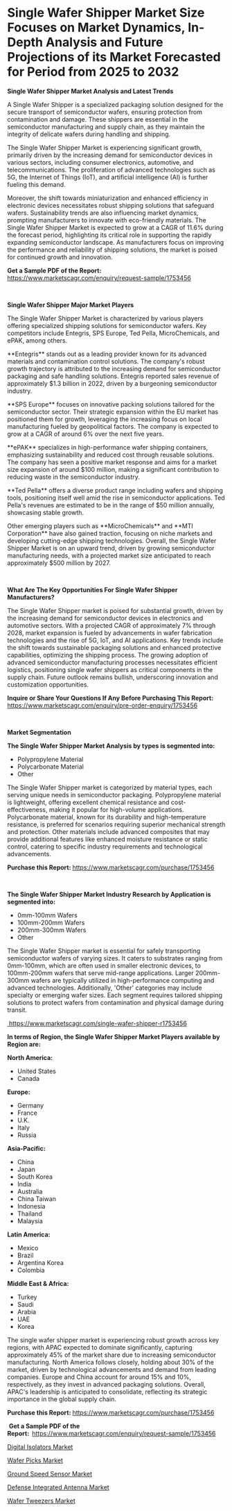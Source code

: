 <p><h1>Single Wafer Shipper Market Size Focuses on Market Dynamics, In-Depth Analysis and Future Projections of its Market Forecasted for Period from 2025 to 2032</h1></p><p><strong>Single Wafer Shipper Market Analysis and Latest Trends</strong></p>
<p><p>A Single Wafer Shipper is a specialized packaging solution designed for the secure transport of semiconductor wafers, ensuring protection from contamination and damage. These shippers are essential in the semiconductor manufacturing and supply chain, as they maintain the integrity of delicate wafers during handling and shipping. </p><p>The Single Wafer Shipper Market is experiencing significant growth, primarily driven by the increasing demand for semiconductor devices in various sectors, including consumer electronics, automotive, and telecommunications. The proliferation of advanced technologies such as 5G, the Internet of Things (IoT), and artificial intelligence (AI) is further fueling this demand. </p><p>Moreover, the shift towards miniaturization and enhanced efficiency in electronic devices necessitates robust shipping solutions that safeguard wafers. Sustainability trends are also influencing market dynamics, prompting manufacturers to innovate with eco-friendly materials. The Single Wafer Shipper Market is expected to grow at a CAGR of 11.6% during the forecast period, highlighting its critical role in supporting the rapidly expanding semiconductor landscape. As manufacturers focus on improving the performance and reliability of shipping solutions, the market is poised for continued growth and innovation.</p></p>
<p><strong>Get a Sample PDF of the Report:&nbsp;</strong> <a href="https://www.marketscagr.com/enquiry/request-sample/1753456?utm_campaign=1869&utm_medium=2&utm_source=Github&utm_content=ia&utm_term=06042025&utm_id=single-wafer-shipper">https://www.marketscagr.com/enquiry/request-sample/1753456</a></p>
<p>&nbsp;</p>
<p><strong>Single Wafer Shipper Major Market Players</strong></p>
<p><p>The Single Wafer Shipper Market is characterized by various players offering specialized shipping solutions for semiconductor wafers. Key competitors include Entegris, SPS Europe, Ted Pella, MicroChemicals, and ePAK, among others.</p><p>**Entegris** stands out as a leading provider known for its advanced materials and contamination control solutions. The company's robust growth trajectory is attributed to the increasing demand for semiconductor packaging and safe handling solutions. Entegris reported sales revenue of approximately $1.3 billion in 2022, driven by a burgeoning semiconductor industry.</p><p>**SPS Europe** focuses on innovative packing solutions tailored for the semiconductor sector. Their strategic expansion within the EU market has positioned them for growth, leveraging the increasing focus on local manufacturing fueled by geopolitical factors. The company is expected to grow at a CAGR of around 6% over the next five years.</p><p>**ePAK** specializes in high-performance wafer shipping containers, emphasizing sustainability and reduced cost through reusable solutions. The company has seen a positive market response and aims for a market size expansion of around $100 million, making a significant contribution to reducing waste in the semiconductor industry.</p><p>**Ted Pella** offers a diverse product range including wafers and shipping tools, positioning itself well amid the rise in semiconductor applications. Ted Pella's revenues are estimated to be in the range of $50 million annually, showcasing stable growth.</p><p>Other emerging players such as **MicroChemicals** and **MTI Corporation** have also gained traction, focusing on niche markets and developing cutting-edge shipping technologies. Overall, the Single Wafer Shipper Market is on an upward trend, driven by growing semiconductor manufacturing needs, with a projected market size anticipated to reach approximately $500 million by 2027.</p></p>
<p>&nbsp;</p>
<p><strong>What Are The Key Opportunities For Single Wafer Shipper Manufacturers?</strong></p>
<p><p>The Single Wafer Shipper market is poised for substantial growth, driven by the increasing demand for semiconductor devices in electronics and automotive sectors. With a projected CAGR of approximately 7% through 2028, market expansion is fueled by advancements in wafer fabrication technologies and the rise of 5G, IoT, and AI applications. Key trends include the shift towards sustainable packaging solutions and enhanced protective capabilities, optimizing the shipping process. The growing adoption of advanced semiconductor manufacturing processes necessitates efficient logistics, positioning single wafer shippers as critical components in the supply chain. Future outlook remains bullish, underscoring innovation and customization opportunities.</p></p>
<p><strong>Inquire or Share Your Questions If Any Before Purchasing This Report:</strong> <a href="https://www.marketscagr.com/enquiry/pre-order-enquiry/1753456?utm_campaign=1869&utm_medium=2&utm_source=Github&utm_content=ia&utm_term=06042025&utm_id=single-wafer-shipper">https://www.marketscagr.com/enquiry/pre-order-enquiry/1753456</a></p>
<p>&nbsp;</p>
<p><strong>Market Segmentation</strong></p>
<p><strong>The Single Wafer Shipper Market Analysis by types is segmented into:</strong></p>
<p><ul><li>Polypropylene Material</li><li>Polycarbonate Material</li><li>Other</li></ul></p>
<p><p>The Single Wafer Shipper market is categorized by material types, each serving unique needs in semiconductor packaging. Polypropylene material is lightweight, offering excellent chemical resistance and cost-effectiveness, making it popular for high-volume applications. Polycarbonate material, known for its durability and high-temperature resistance, is preferred for scenarios requiring superior mechanical strength and protection. Other materials include advanced composites that may provide additional features like enhanced moisture resistance or static control, catering to specific industry requirements and technological advancements.</p></p>
<p><strong>Purchase this Report:&nbsp;</strong><a href="https://www.marketscagr.com/purchase/1753456?utm_campaign=1869&utm_medium=2&utm_source=Github&utm_content=ia&utm_term=06042025&utm_id=single-wafer-shipper">https://www.marketscagr.com/purchase/1753456</a></p>
<p>&nbsp;</p>
<p><strong>The Single Wafer Shipper Market Industry Research by Application is segmented into:</strong></p>
<p><ul><li>0mm-100mm Wafers</li><li>100mm-200mm Wafers</li><li>200mm-300mm Wafers</li><li>Other</li></ul></p>
<p><p>The Single Wafer Shipper market is essential for safely transporting semiconductor wafers of varying sizes. It caters to substrates ranging from 0mm-100mm, which are often used in smaller electronic devices, to 100mm-200mm wafers that serve mid-range applications. Larger 200mm-300mm wafers are typically utilized in high-performance computing and advanced technologies. Additionally, 'Other' categories may include specialty or emerging wafer sizes. Each segment requires tailored shipping solutions to protect wafers from contamination and physical damage during transit.</p></p>
<p><a href="https://www.marketscagr.com/single-wafer-shipper-r1753456?utm_campaign=1869&utm_medium=2&utm_source=Github&utm_content=ia&utm_term=06042025&utm_id=single-wafer-shipper">&nbsp;https://www.marketscagr.com/single-wafer-shipper-r1753456</a></p>
<p><strong>In terms of Region, the Single Wafer Shipper Market Players available by Region are:</strong></p>
<p>
    <p> <strong> North America: </strong>
        <ul>
            <li>United States</li>
            <li>Canada</li>
        </ul>
        </p> 
    <p> <strong> Europe: </strong>
        <ul>
            <li>Germany</li>
            <li>France</li>
            <li>U.K.</li>
            <li>Italy</li>
            <li>Russia</li>
        </ul>
        </p> 
    <p> <strong> Asia-Pacific: </strong>
        <ul>
            <li>China</li>
            <li>Japan</li>
            <li>South Korea</li>
            <li>India</li>
            <li>Australia</li>
            <li>China Taiwan</li>
            <li>Indonesia</li>
            <li>Thailand</li>
            <li>Malaysia</li>
        </ul>
        </p> 
    <p> <strong> Latin America: </strong>
        <ul>
            <li>Mexico</li>
            <li>Brazil</li>
            <li>Argentina Korea</li>
            <li>Colombia</li>
        </ul>
        </p> 
    <p> <strong> Middle East & Africa: </strong>
        <ul>
            <li>Turkey</li>
            <li>Saudi</li>
            <li>Arabia</li>
            <li>UAE</li>
            <li>Korea</li>
        </ul>
    </p>
    </p>
<p><p>The single wafer shipper market is experiencing robust growth across key regions, with APAC expected to dominate significantly, capturing approximately 45% of the market share due to increasing semiconductor manufacturing. North America follows closely, holding about 30% of the market, driven by technological advancements and demand from leading companies. Europe and China account for around 15% and 10%, respectively, as they invest in advanced packaging solutions. Overall, APAC's leadership is anticipated to consolidate, reflecting its strategic importance in the global supply chain.</p></p>
<p><strong>Purchase this Report: </strong><a href="https://www.marketscagr.com/purchase/1753456?utm_campaign=1869&utm_medium=2&utm_source=Github&utm_content=ia&utm_term=06042025&utm_id=single-wafer-shipper">https://www.marketscagr.com/purchase/1753456</a></p>
<p>&nbsp;<strong>Get a Sample PDF of the Report:&nbsp;&nbsp;</strong><a href="https://www.marketscagr.com/enquiry/request-sample/1753456?utm_campaign=1869&utm_medium=2&utm_source=Github&utm_content=ia&utm_term=06042025&utm_id=single-wafer-shipper">https://www.marketscagr.com/enquiry/request-sample/1753456</a></p>
<p><strong></strong></p>
<p><p><a href="https://github.com/aarenlazosw3/Market-Research-Report-List-1/blob/main/digital-isolators-market.md?utm_campaign=1869&utm_medium=2&utm_source=Github&utm_content=ia&utm_term=06042025&utm_id=single-wafer-shipper">Digital Isolators Market</a></p><p><a href="https://github.com/goliareanoyh/Market-Research-Report-List-1/blob/main/wafer-picks-market.md?utm_campaign=1869&utm_medium=2&utm_source=Github&utm_content=ia&utm_term=06042025&utm_id=single-wafer-shipper">Wafer Picks Market</a></p><p><a href="https://github.com/CliffMedina6/Market-Research-Report-List-7/blob/main/ground-speed-sensor-market.md?utm_campaign=1869&utm_medium=2&utm_source=Github&utm_content=ia&utm_term=06042025&utm_id=single-wafer-shipper">Ground Speed Sensor Market</a></p><p><a href="https://github.com/knazsdadeyvw/Market-Research-Report-List-1/blob/main/defense-integrated-antenna-market.md?utm_campaign=1869&utm_medium=2&utm_source=Github&utm_content=ia&utm_term=06042025&utm_id=single-wafer-shipper">Defense Integrated Antenna Market</a></p><p><a href="https://github.com/naanaafranxu/Market-Research-Report-List-1/blob/main/wafer-tweezers-market.md?utm_campaign=1869&utm_medium=2&utm_source=Github&utm_content=ia&utm_term=06042025&utm_id=single-wafer-shipper">Wafer Tweezers Market</a></p></p>